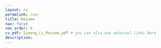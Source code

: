 ```yaml
---
layout: cv
permalink: /cv/
title: Resume
nav: false
nav_order: 5
cv_pdf: Simeng_Li_Resume.pdf # you can also use external links here
description:
---
```


